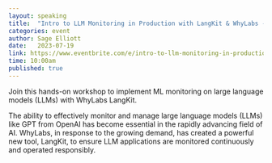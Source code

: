 ```yaml
---
layout: speaking
title:  "Intro to LLM Monitoring in Production with LangKit & WhyLabs - Workshop"
categories: event
author: Sage Elliott
date:   2023-07-19
link: https://www.eventbrite.com/e/intro-to-llm-monitoring-in-production-with-langkit-whylabs-tickets-667913486217?aff=sage
time: 10:00am
published: true
---
```


Join this hands-on workshop to implement ML monitoring on large language models (LLMs) with WhyLabs LangKit.

The ability to effectively monitor and manage large language models (LLMs) like GPT from OpenAI has become essential in the rapidly advancing field of AI. WhyLabs, in response to the growing demand, has created a powerful new tool, LangKit, to ensure LLM applications are monitored continuously and operated responsibly.

